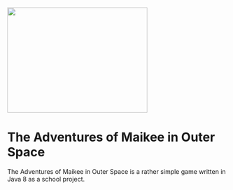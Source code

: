 # <img src="https://i.imgur.com/ATrHvQ5.jpg" width=320 height=240/>

# The Adventures of Maikee in Outer Space
The Adventures of Maikee in Outer Space is a rather simple game written in Java 8 as a school project.

